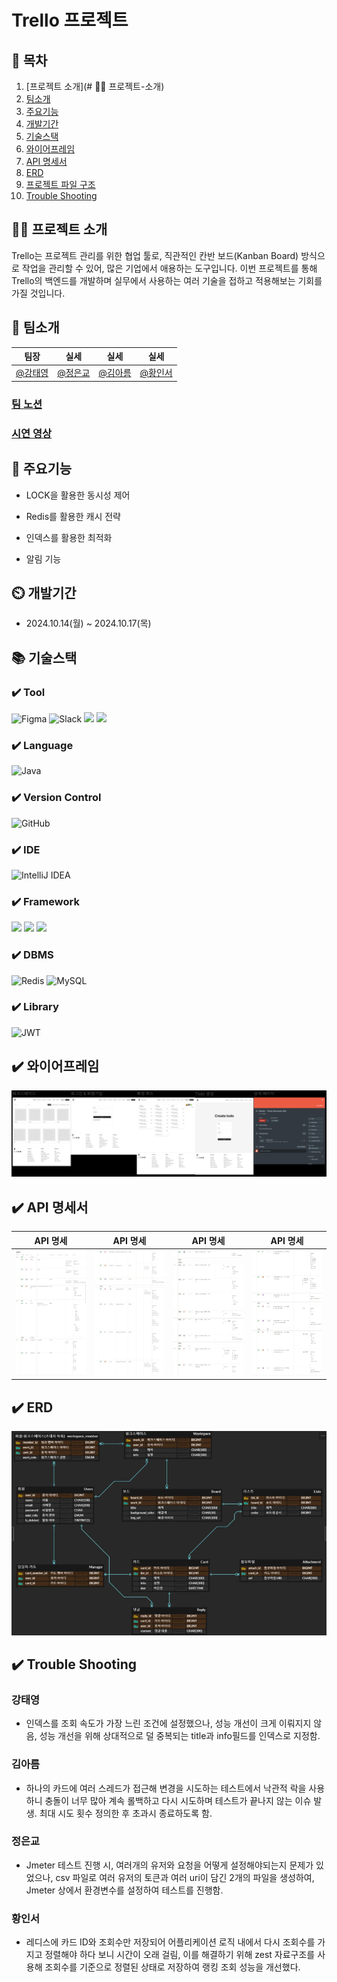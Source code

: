 # Trello 프로젝트

## 📖 목차
1. [프로젝트 소개](# 👨‍🏫 프로젝트-소개)
2. [팀소개](#팀소개)
3. [주요기능](#주요기능)
4. [개발기간](#개발기간)
5. [기술스택](#기술스택)
6. [와이어프레임](#와이어프레임)
7. [API 명세서](#API-명세서)
8. [ERD](#ERD)
9. [프로젝트 파일 구조](#프로젝트-파일-구조)
10. [Trouble Shooting](#trouble-shooting)
    
## 👨‍🏫 프로젝트 소개
Trello는 프로젝트 관리를 위한 협업 툴로, 직관적인 칸반 보드(Kanban Board) 방식으로 작업을 관리할 수 있어, 많은 기업에서 애용하는 도구입니다. 
이번 프로젝트를 통해 Trello의 백엔드를 개발하며 실무에서 사용하는 여러 기술을 접하고 적용해보는 기회를 가질 것입니다.

## 💜 팀소개
| 팀장 | 실세 | 실세 | 실세 |
| :------------: | :------------: |:------------:|:------------:|
|[@강태영](https://github.com/kty0602)|[@정은교](https://github.com/ekj1003)|[@김아름](https://github.com/areum0116)|[@황인서](https://github.com/inseooo0)|

### [팀 노션](https://teamsparta.notion.site/14-fcb0547f0e6b41dab956f85ac8ee21d1)

### [시연 영상](https://www.youtube.com/watch?v=hIpsRwO3Tro)

## 💜 주요기능

- LOCK을 활용한 동시성 제어

- Redis를 활용한 캐시 전략

- 인덱스를 활용한 최적화

- 알림 기능

## ⏲️ 개발기간
- 2024.10.14(월) ~ 2024.10.17(목)

## 📚️ 기술스택

### ✔️ Tool
![Figma](https://img.shields.io/badge/figma-%23F24E1E.svg?style=for-the-badge&logo=figma&logoColor=white)
![Slack](https://img.shields.io/badge/Slack-4A154B?style=for-the-badge&logo=slack&logoColor=white)
<img src="https://img.shields.io/badge/Amazon%20S3-569A31?style=for-the-badge&logo=Amazon%20S3&logoColor=white">
<img src="https://img.shields.io/badge/Amazon RDS-527FFF?style=for-the-badge&logo=amazon rds&logoColor=white">

### ✔️ Language
![Java](https://img.shields.io/badge/java-%23ED8B00.svg?style=for-the-badge&logo=openjdk&logoColor=white)

### ✔️ Version Control
![GitHub](https://img.shields.io/badge/github-%23121011.svg?style=for-the-badge&logo=github&logoColor=white)

### ✔️ IDE
![IntelliJ IDEA](https://img.shields.io/badge/IntelliJIDEA-000000.svg?style=for-the-badge&logo=intellij-idea&logoColor=white)

### ✔️ Framework
<img src="https://img.shields.io/badge/spring boot-6DB33F?style=for-the-badge&logo=springboot&logoColor=white"> <img src="https://img.shields.io/badge/Spring Security-6DB33F?style=for-the-badge&logo=Spring Security&logoColor=white"> <img src="https://img.shields.io/badge/Hibernate-59666C?style=for-the-badge&logo=Hibernate&logoColor=white">

### ✔️  DBMS
![Redis](https://img.shields.io/badge/redis-%23DD0031.svg?style=for-the-badge&logo=redis&logoColor=white)
![MySQL](https://img.shields.io/badge/mysql-4479A1.svg?style=for-the-badge&logo=mysql&logoColor=white)

### ✔️ Library
![JWT](https://img.shields.io/badge/JWT-black?style=for-the-badge&logo=JSON%20web%20tokens)

## ✔️ 와이어프레임
![](https://github.com/SemiFinalPJ/backend/blob/dev/src/img/%EC%99%80%EC%9D%B4%EC%96%B4%20%ED%94%84%EB%A0%88%EC%9E%84.png)

## ✔️ API 명세서
| API 명세 | API 명세  | API 명세 | API 명세 |
| :------------: | :------------: |:------------:|:------------:|
|<img src="https://github.com/SemiFinalPJ/backend/blob/dev/src/img/api%20%EB%AA%85%EC%84%B81.png" width="300" height="200"/>|<img src="https://github.com/SemiFinalPJ/backend/blob/dev/src/img/api%20%EB%AA%85%EC%84%B82.png" width="300" height="200"/>|<img src="https://github.com/SemiFinalPJ/backend/blob/dev/src/img/api%20%EB%AA%85%EC%84%B83.png" width="300" height="200"/>|<img src="https://github.com/SemiFinalPJ/backend/blob/dev/src/img/api%20%EB%AA%85%EC%84%B84.png" width="300" height="200"/>|

## ✔️ ERD
![](https://github.com/SemiFinalPJ/backend/blob/dev/src/img/ERD.png)

## ✔️ Trouble Shooting
### 강태영
- 인덱스를 조회 속도가 가장 느린 조건에 설정했으나, 성능 개선이 크게 이뤄지지 않음, 성능 개선을 위해 상대적으로 덜 중복되는 title과 info필드를 인덱스로 지정함.

### 김아름
- 하나의 카드에 여러 스레드가 접근해 변경을 시도하는 테스트에서 낙관적 락을 사용하니 충돌이 너무 많아 계속 롤백하고 다시 시도하며 테스트가 끝나지 않는 이슈 발생. 최대 시도 횟수 정의한 후 초과시 종료하도록 함.

### 정은교
- Jmeter 테스트 진행 시, 여러개의 유저와 요청을 어떻게 설정해야되는지 문제가 있었으나, csv 파일로 여러 유저의 토큰과 여러 uri이 담긴 2개의 파일을 생성하여, Jmeter 상에서 환경변수를 설정하여 테스트를 진행함.

### 황인서
- 레디스에 카드 ID와 조회수만 저장되어 어플리케이션 로직 내에서 다시 조회수를 가지고 정렬해야 하다 보니 시간이 오래 걸림, 이를 해결하기 위해 zest 자료구조를 사용해 조회수를 기준으로 정렬된 상태로 저장하여 랭킹 조회 성능을 개선했다.


